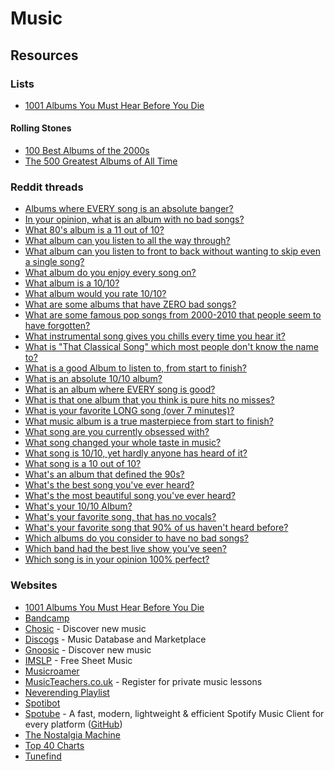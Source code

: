 # Music

## Resources

### Lists

* [1001 Albums You Must Hear Before You Die](https://www.listchallenges.com/1001-albums-you-must-hear-before-you-die-2016)

#### Rolling Stones

* [100 Best Albums of the 2000s](https://www.rollingstone.com/music/music-lists/100-best-albums-of-the-2000s-153375/)
* [The 500 Greatest Albums of All Time](https://www.rollingstone.com/music/music-lists/best-albums-of-all-time-1062063/)

### Reddit threads

* ​[Albums where EVERY song is an absolute banger?](https://www.reddit.com/r/Music/comments/w4cdbj/albums_where_every_song_is_an_absolute_banger/)​
* ​[In your opinion, what is an album with no bad songs?](https://www.reddit.com/r/AskReddit/comments/pqwt7w/in_your_opinion_what_is_an_album_with_no_bad_songs/)
* [What 80's album is a 11 out of 10?](https://www.reddit.com/r/AskReddit/comments/1efjrvs/what_80s_album_is_a_11_out_of_10/)
* [What album can you listen to all the way through?](https://www.reddit.com/r/AskReddit/comments/1g9hijv/what_album_can_you_listen_to_all_the_way_through/)​
* ​[What album can you listen to front to back without wanting to skip even a single song?](https://www.reddit.com/r/AskReddit/comments/m430pr/what_album_can_you_listen_to_front_to_back/)​
* ​[What album do you enjoy every song on?](https://www.reddit.com/r/AskReddit/comments/2ta8yv/what_album_do_you_enjoy_every_song_on/)​
* ​[What album is a 10/10?](https://www.reddit.com/r/AskReddit/comments/geylde/what_album_is_a_1010/)​
* ​[What album would you rate 10/10?](https://www.reddit.com/r/AskReddit/comments/49oogt/what_album_would_you_rate_1010/)​
* ​[What are some albums that have ZERO bad songs?](https://www.reddit.com/r/AskReddit/comments/11728l7/what_are_some_albums_that_have_zero_bad_songs/)​
* ​[What are some famous pop songs from 2000-2010 that people seem to have forgotten?](https://www.reddit.com/r/AskReddit/comments/5q2sdd/what_are_some_famous_pop_songs_from_20002010_that/)​
* ​[What instrumental song gives you chills every time you hear it?](https://www.reddit.com/r/AskReddit/comments/4tiei1/what_instrumental_song_gives_you_chills_every/)​
* ​[What is "That Classical Song" which most people don't know the name to?](https://www.reddit.com/r/AskReddit/comments/3srjta/serious_what_is_that_classical_song_which_most/)​
* ​[What is a good Album to listen to, from start to finish?](https://www.reddit.com/r/AskReddit/comments/713m0a/what_is_a_good_album_to_listen_to_from_start_to/)​
* [What is an absolute 10/10 album?](https://www.reddit.com/r/AskReddit/comments/1i8fqky/what_is_an_absolute_1010_album/)
* ​[What is an album where EVERY song is good?](https://www.reddit.com/r/AskReddit/comments/ebdh8c/what_is_an_album_where_every_song_is_good/)​
* ​[What is that one album that you think is pure hits no misses?](https://www.reddit.com/r/AskReddit/comments/ovlsun/what_is_that_one_album_that_you_think_is_pure/)​
* ​[What is your favorite LONG song (over 7 minutes)?](https://www.reddit.com/r/AskReddit/comments/qm82cg/what_is_your_favorite_long_song_over_7_minutes/)​
* ​[What music album is a true masterpiece from start to finish?](https://www.reddit.com/r/AskReddit/comments/xqi5n6/what_music_album_is_a_true_masterpiece_from_start/)​
* ​[What song are you currently obsessed with?](https://www.reddit.com/r/AskReddit/comments/w03mt8/what_song_are_you_currently_obsessed_with/)​
* ​[What song changed your whole taste in music?](https://www.reddit.com/r/AskReddit/comments/17sr711/what_song_changed_your_whole_taste_in_music/)​
* ​[What song is 10/10, yet hardly anyone has heard of it?](https://www.reddit.com/r/AskReddit/comments/du5j18/what_song_is_1010_yet_hardly_anyone_has_heard_of/)
* [What song is a 10 out of 10?](https://www.reddit.com/r/AskReddit/comments/1n56oev/what_song_is_a_10_out_of_10/)​
* ​[What's an album that defined the 90s?](https://www.reddit.com/r/AskReddit/comments/10bcxfh/whats_an_album_that_defined_the_90s/)​
* ​[What's the best song you've ever heard?](https://www.reddit.com/r/AskReddit/comments/6553ft/whats_the_best_song_youve_ever_heard/)​
* ​[What's the most beautiful song you've ever heard?](https://www.reddit.com/r/AskReddit/comments/170gtc6/whats_the_most_beautiful_song_youve_ever_heard/)​
* ​[What's your 10/10 Album?](https://www.reddit.com/r/AskReddit/comments/526kke/whats_your_1010_album/)​
* ​[What's your favorite song, that has no vocals?](https://www.reddit.com/r/AskReddit/comments/4zzpuu/whats_your_favorite_song_that_has_no_vocals/)​
* ​[What's your favorite song that 90% of us haven't heard before?](https://www.reddit.com/r/AskReddit/comments/23587v/whats_your_favorite_song_that_90_of_us_havent/)​
* ​[Which albums do you consider to have no bad songs?](https://www.reddit.com/r/AskReddit/comments/1xwf13/which_albums_do_you_consider_to_have_no_bad_songs/)
* [Which band had the best live show you’ve seen?](https://www.reddit.com/r/AskReddit/comments/1fyteuz/which_band_had_the_best_live_show_youve_seen/)​
* ​[Which song is in your opinion 100% perfect?](https://www.reddit.com/r/AskReddit/comments/r2q1i2/which_song_is_in_your_opinion_100_perfect/)

### Websites

* [1001 Albums You Must Hear Before You Die](https://1001albumsgenerator.com/)
* [Bandcamp](https://bandcamp.com/)
* [Chosic](https://www.chosic.com/) - Discover new music
* [Discogs](https://www.discogs.com/) - Music Database and Marketplace
* [Gnoosic](https://www.gnoosic.com/) - Discover new music
* [IMSLP](https://imslp.org/) - Free Sheet Music
* [Musicroamer](https://www.musicroamer.com/)
* [MusicTeachers.co.uk](https://musicteachers.co.uk/) - Register for private music lessons
* [Neverending Playlist](https://neverendingplaylist.com/)
* [Spotibot](https://www.spotibot.com/)
* [Spotube](https://spotube.krtirtho.dev/) - A fast, modern, lightweight & efficient Spotify Music Client for every platform ([GitHub](https://github.com/KRTirtho/spotube))
* [The Nostalgia Machine](https://thenostalgiamachine.com/)
* [Top 40 Charts](https://top40-charts.com/)
* [Tunefind](https://top40-charts.com/)
